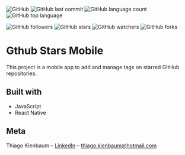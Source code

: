 ![GitHub](https://img.shields.io/github/license/ThiagoKienbaum/github-stars-mobile)
![GitHub last commit](https://img.shields.io/github/last-commit/ThiagoKienbaum/github-stars-mobile)
![GitHub language count](https://img.shields.io/github/languages/count/ThiagoKienbaum/github-stars-mobile)
![GitHub top language](https://img.shields.io/github/languages/top/ThiagoKienbaum/github-stars-mobile)


![GitHub followers](https://img.shields.io/github/followers/ThiagoKienbaum?label=Follow&style=social)
![GitHub stars](https://img.shields.io/github/stars/ThiagoKienbaum/github-stars-mobile?style=social)
![GitHub watchers](https://img.shields.io/github/watchers/ThiagoKienbaum/github-stars-mobile?style=social)
![GitHub forks](https://img.shields.io/github/forks/ThiagoKienbaum/github-stars-mobile?style=social)


# Gthub Stars Mobile

This project is a mobile app to add and manage tags on starred GitHub repositories.


## Built with
* JavaScript
* React Native
    

## Meta

Thiago Kienbaum – [LinkedIn](https://www.linkedin.com/in/thiago-kienbaum/) – thiago.kienbaum@hotmail.com
